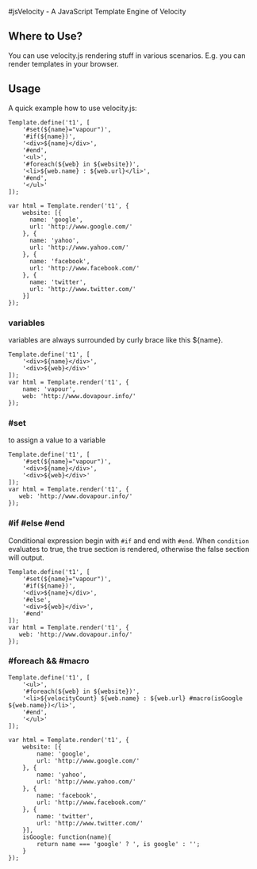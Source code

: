 #jsVelocity - A JavaScript Template Engine of Velocity


## Where to Use?

You can use velocity.js rendering stuff in various scenarios. E.g. you can
render templates in your browser.


## Usage

A quick example how to use velocity.js:

    Template.define('t1', [
        '#set(${name}="vapour")',
        '#if(${name})',
        '<div>${name}</div>',
        '#end',
        '<ul>',
        '#foreach(${web} in ${website})',
        '<li>${web.name} : ${web.url}</li>',
        '#end',
        '</ul>'
    ]);
    
    var html = Template.render('t1', {
        website: [{
          name: 'google',
          url: 'http://www.google.com/'
        }, {
          name: 'yahoo',
          url: 'http://www.yahoo.com/'
        }, {
          name: 'facebook',
          url: 'http://www.facebook.com/'
        }, {
          name: 'twitter',
          url: 'http://www.twitter.com/'
        }]
    });

### variables

variables are always surrounded by curly brace like this ${name}.

    Template.define('t1', [
        '<div>${name}</div>',
        '<div>${web}</div>'
    ]);
    var html = Template.render('t1', {
        name: 'vapour',
        web: 'http://www.dovapour.info/' 
    });


### #set

to assign a value to a variable

    Template.define('t1', [
        '#set(${name}="vapour")',
        '<div>${name}</div>',
        '<div>${web}</div>'
    ]);
    var html = Template.render('t1', {
       web: 'http://www.dovapour.info/' 
    });

### #if #else #end

Conditional expression begin with `#if` and end with
`#end`. When `condition` evaluates to true, the true section is rendered,
otherwise the false section will output.

    Template.define('t1', [
        '#set(${name}="vapour")',
        '#if(${name})',
        '<div>${name}</div>',
        '#else',
        '<div>${web}</div>',
        '#end'
    ]);
    var html = Template.render('t1', {
       web: 'http://www.dovapour.info/' 
    });

### #foreach && #macro

    Template.define('t1', [
        '<ul>',
        '#foreach(${web} in ${website})',
        '<li>${velocityCount} ${web.name} : ${web.url} #macro(isGoogle ${web.name})</li>',
        '#end',
        '</ul>'
    ]);
        
    var html = Template.render('t1', {
        website: [{
            name: 'google',
            url: 'http://www.google.com/'
        }, {
            name: 'yahoo',
            url: 'http://www.yahoo.com/'
        }, {
            name: 'facebook',
            url: 'http://www.facebook.com/'
        }, {
            name: 'twitter',
            url: 'http://www.twitter.com/'
        }],
        isGoogle: function(name){
            return name === 'google' ? ', is google' : '';
        }
    });


